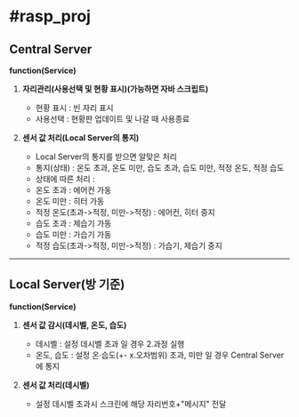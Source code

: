 # \#rasp_proj

## Central Server

__function(Service)__

1. __자리관리(사용선택 및 현황 표시)(가능하면 자바 스크립트)__
	* 현황 표시 : 빈 자리 표시
	* 사용선택 : 현황판 업데이트 및 나갈 때 사용종료

2. __센서 값 처리(Local Server의 통지)__  
	* Local Server의 통지를 받으면 알맞은 처리
	* 통지(상태) : 온도 초과, 온도 미만, 습도 초과, 습도 미만, 적정 온도, 적정 습도
	* 상태에 따른 처리 :
	* 온도 초과 : 에어컨 가동
	* 온도 미만 : 히터 가동
	* 적정 온도(초과->적정, 미만->적정) : 에어컨, 히터 중지
	* 습도 초과 : 제습기 가동
	* 습도 미만 : 가습기 가동
	* 적정 습도(초과->적정, 미만->적정) : 가습기, 제습기 중지
***
## Local Server(방 기준)

__function(Service)__

1. __센서 값 감시(데시벨, 온도, 습도)__
	* 데시벨 : 설정 데시벨 초과 일 경우 2.과정 실행
	* 온도, 습도 : 설정 온·습도(+- x.오차범위) 초과, 미만 일 경우 Central Server에 통지

2. __센서 값 처리(데시벨)__
	* 설정 데시벨 초과시 스크린에 해당 자리번호+"메시지" 전달
